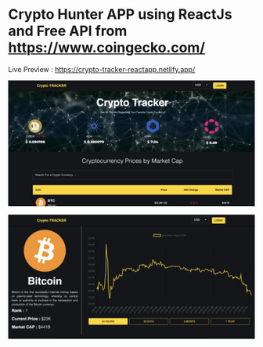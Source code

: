 # Crypto Hunter APP using ReactJs and Free API from https://www.coingecko.com/

Live Preview : https://crypto-tracker-reactapp.netlify.app/

![Alt APP](https://github.com/muhammedtri/crypto-hunter-app/blob/master/public/Screenshot%202023-02-08%20at%2017.25.24.png?raw=true)

![Alt APP](https://github.com/muhammedtri/crypto-hunter-app/blob/master/public/Screenshot%202023-02-08%20at%2017.25.42.png?raw=true)
